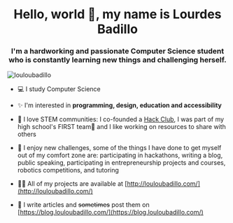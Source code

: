 <!--### Hello, world 💻
- 👋 I'm Lulu Badillo
- 💻 I study Computer Science  
- ✨ I'm interested in programming, design, education and accessibility
- 🚀 I love STEM communities, I co-founded a <a href="https://hackclub.com/">Hack Club</a>, I was part of my high school's FIRST team🤖 and I love working on resources to share with others

**louloubadillo/louloubadillo** is a ✨ _special_ ✨ repository because its `README.md` (this file) appears on your GitHub profile.

Here are some ideas to get you started:

- 🔭 I’m currently working on ...
- 🌱 I’m currently learning ...
- 👯 I’m looking to collaborate on ...
- 🤔 I’m looking for help with ...
- 💬 Ask me about ...
- 📫 How to reach me: ...
- 😄 Pronouns: ...
- ⚡ Fun fact: ...

### GitHub Statistics
<img width="40%" src="https://github-readme-stats.vercel.app/api?username=louloubadillo&layout=compact&count_private=true&theme=vue-dark&show_icons=true"> <img width="33%" src="https://github-readme-stats.vercel.app/api/top-langs/?username=louloubadillo&count_private=true&layout=compact&theme=vue-dark"> 
-->

<h1 align="center">Hello, world 👋, my name is Lourdes Badillo</h1>
<h3 align="center">I'm a hardworking and passionate Computer Science student who is constantly learning new things and challenging herself.</h3>

<p align="left"> <img src="https://komarev.com/ghpvc/?username=louloubadillo&label=Profile%20views&color=0e75b6&style=flat" alt="louloubadillo" /> </p>

- 💻 I study Computer Science  

- ✨ I'm interested in **programming, design, education and accessibility**

- 🚀 I love STEM communities: I co-founded a <a href="https://hackclub.com/">Hack Club</a>, I was part of my high school's FIRST team🤖 and I like working on resources to share with others

- 💯 I enjoy new challenges, some of the things I have done to get myself out of my comfort zone are: participating in hackathons, writing a blog, public speaking, participating in entrepreneurship projects and courses, robotics competitions, and tutoring

- 👩‍💻 All of my projects are available at [http://louloubadillo.com/](http://louloubadillo.com/)

- 📝 I write articles and ~~sometimes~~ post them on [https://blog.louloubadillo.com/](https://blog.louloubadillo.com/)
